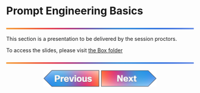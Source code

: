 # Prompt Engineering Basics

![line](../../images/banner.png)

This section is a presentation to be delivered by the session proctors.

To access the slides, please visit [the Box folder](https://cisco.app.box.com/folder/340062289300?s=hmrhjoshhzez3vlzdisvk0s9frn0lh5c)

![line](../../images/banner.png)
<p align="center">
<a href="../01-ai-in-networking/1.md"><img src="../../images/previous.png" width="150px"></a>
<a href="../03-demo-ai-in-action/1.md"><img src="../../images/next.png" width="150px"></a>
</p>